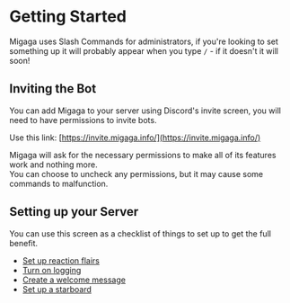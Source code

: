 # Getting Started
Migaga uses Slash Commands for administrators, if you're looking to set something up it will probably appear when you type `/` - if it doesn't it will soon!

## Inviting the Bot
You can add Migaga to your server using Discord's invite screen, you will need to have permissions to invite bots.

Use this link:
[https://invite.migaga.info/](https://invite.migaga.info/)

Migaga will ask for the necessary permissions to make all of its features work and nothing more.  
You can choose to uncheck any permissions, but it may cause some commands to malfunction. 

## Setting up your Server
You can use this screen as a checklist of things to set up to get the full benefit.

- [Set up reaction flairs](../features/reaction-flairs/index.md)
- [Turn on logging](../features/server-logs/index.md)
- [Create a welcome message](../features/server-logs/index.md)
- [Set up a starboard](../features/starboard/index.md)